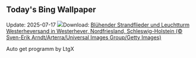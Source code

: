## Today's Bing Wallpaper
Update: 2025-07-17
![](https://www.bing.com/th?id=OHR.LavenderWesterhever_DE-DE1062458785_UHD.jpg&w=1000)Download: [Blühender Strandflieder und Leuchtturm Westerheversand in Westerhever, Nordfriesland, Schleswig-Holstein (© Sven-Erik Arndt/Arterra/Universal Images Group/Getty Images)](https://www.bing.com/th?id=OHR.LavenderWesterhever_DE-DE1062458785_UHD.jpg)

Auto get programm by LtgX
